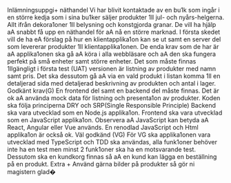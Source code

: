Inlämningsuppgi+ näthandel
Vi har blivit kontaktade av en bu1k som ingår i en större kedja som i sina bu1ker säljer 
produkter 1ll jul- och nyårs-helgerna. Allt ifrån dekora1oner 1ll belysning och konstgjorda 
granar. De vill ha hjälp aA snabbt få upp en näthandel för aA nå en större marknad.
I första skedet vill de ha eA förslag på hur en klientapplika1on kan se ut samt en server del 
som levererar produkter 1ll klientapplika1onen.
De enda krav som de har är aA applika1onen ska gå aA köra i alla webbläsare och aA den ska 
fungera perfekt på små enheter samt större enheter.
Det som måste finnas 1llgängligt i första test (UAT) versionen är listning av produkter med 
namn samt pris. Det ska dessutom gå aA via en vald produkt i listan komma 1ll en detaljerad 
sida med detaljerad beskrivning av produkten och antal i lager.
Godkänt krav(G)
En frontend del samt en backend del måste finnas. Det är ok aA använda mock data för 
listning och presenta1on av produkter.
Koden ska följa principerna DRY och SRP(Single Responsible Principle)
Backend ska vara utvecklad som en Node.js applika1on.
Frontend ska vara utvecklad som en JavaScript applika1on. Observera aA JavaScript kan 
betyda aA React, Angular eller Vue används. En renodlad JavaScript och Html applika1on är 
också ok.
Väl godkänd (VG)
För VG ska applika1onen vara utvecklad med TypeScript och TDD ska användas, alla 
funk1oner behöver inte ha en test men minst 2 funk1oner ska ha en motsvarande test.
Dessutom ska en kundkorg finnas så aA en kund kan lägga en beställning på en produkt.
Extra +
Använd gärna bilder på produkter så gör ni magistern glad�